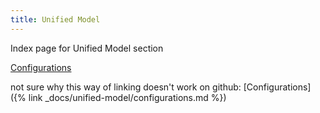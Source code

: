```yaml
---
title: Unified Model
---
```


Index page for Unified Model section

[Configurations](configurations)

not sure why this way of linking doesn't work on github:
[Configurations]({% link _docs/unified-model/configurations.md %})
